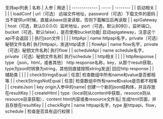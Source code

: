 支持api列表
| 名称           | 入参  | 用途     |
| ------------- | ----- | -------- |
| 启动相关 |  |  |
| loadConf | url（可选） 远端文件地址，password（可选）下载文件的密码 | 当不提供url时候，直接从base目录读取，否则下载解压后再读取 |
| apiGateway | host（可选，默认0.0.0.0）监听地址，port（可选，默认8080），监听端口， bucket（可选，默认false），是否使用bucket功能| 启动apigateway，注意这个api不会返回 |
| 执行json文件 |  |  |
| httpApi | name httpapi名字，private（可选）秘钥文件名称| 执行httpapi，发送http请求 |
| flowApi | name flow名字，private（可选）秘钥文件名称| 执行flow |
| scheduleApi | name schedule名字，private（可选）秘钥文件名称| 执行schedule |
| http相关 |  |  |
| httpResponse | type（json，html，或者其他） http response名称，key，从那个result获取，type为json时转换为string，其他则直接按照string发送| 回应http response |
| 辅助类 |  |  |
| checkStringsEqual | 任意| 检查数组中所有name和value是否都相等 |
| checkStringsNotEqual | 任意| 检查数组中所有name和value是否都不相等 |
| createJson | key origin入参中的name| 创建一个新的json结构体，并且存放在resultKey |
| createHtml | type（local则从content中获取，resource则从resource目录获取），content html内容或者resource文件名| 生成html页面，并且存放在resultKey |
| checkRight | name httpapi名字，type 是httpapi，flow，schedule | 检查是否具有运行权限 |
